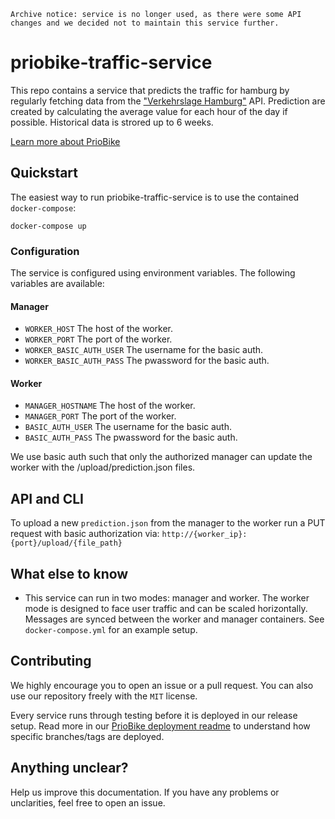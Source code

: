 `Archive notice: service is no longer used, as there were some API changes and we decided not to maintain this service further.`

# priobike-traffic-service

This repo contains a service that predicts the traffic for hamburg by regularly fetching data from the ["Verkehrslage Hamburg"](https://api.hamburg.de/datasets/v1/verkehrslage) API. Prediction are created by calculating the average value for each hour of the day if possible. Historical data is strored up to 6 weeks.

[Learn more about PrioBike](https://github.com/priobike)

## Quickstart

The easiest way to run priobike-traffic-service is to use the contained `docker-compose`:
```
docker-compose up
```

### Configuration

The service is configured using environment variables. The following variables are available:

#### Manager

- `WORKER_HOST` The host of the worker.
- `WORKER_PORT` The port of the worker.
- `WORKER_BASIC_AUTH_USER` The username for the basic auth.
- `WORKER_BASIC_AUTH_PASS` The pwassword for the basic auth.

#### Worker

- `MANAGER_HOSTNAME` The host of the worker.
- `MANAGER_PORT` The port of the worker.
- `BASIC_AUTH_USER` The username for the basic auth.
- `BASIC_AUTH_PASS` The pwassword for the basic auth.

We use basic auth such that only the authorized manager can update the worker with the /upload/prediction.json files.

## API and CLI

To upload a new `prediction.json` from the manager to the worker run a PUT request with basic authorization via:
`http://{worker_ip}:{port}/upload/{file_path}`

## What else to know
- This service can run in two modes: manager and worker. The worker mode is designed to face user traffic and can be scaled horizontally. Messages are synced between the worker and manager containers. See `docker-compose.yml` for an example setup.

## Contributing

We highly encourage you to open an issue or a pull request. You can also use our repository freely with the `MIT` license.

Every service runs through testing before it is deployed in our release setup. Read more in our [PrioBike deployment readme](https://github.com/priobike/.github/blob/main/wiki/deployment.md) to understand how specific branches/tags are deployed.

## Anything unclear?

Help us improve this documentation. If you have any problems or unclarities, feel free to open an issue.
